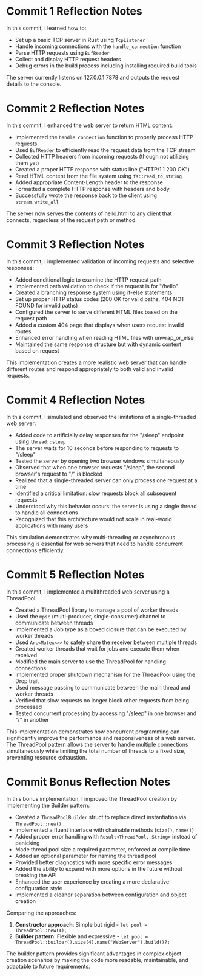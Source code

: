 # Commit 1 Reflection Notes

In this commit, I learned how to:

- Set up a basic TCP server in Rust using `TcpListener`
- Handle incoming connections with the `handle_connection` function
- Parse HTTP requests using `BufReader`
- Collect and display HTTP request headers
- Debug errors in the build process including installing required build tools

The server currently listens on 127.0.0.1:7878 and outputs the request details to the console.

# Commit 2 Reflection Notes

In this commit, I enhanced the web server to return HTML content:

- Implemented the `handle_connection` function to properly process HTTP requests
- Used `BufReader` to efficiently read the request data from the TCP stream
- Collected HTTP headers from incoming requests (though not utilizing them yet)
- Created a proper HTTP response with status line ("HTTP/1.1 200 OK")
- Read HTML content from the file system using `fs::read_to_string`
- Added appropriate Content-Length header to the response
- Formatted a complete HTTP response with headers and body
- Successfully wrote the response back to the client using `stream.write_all`

The server now serves the contents of hello.html to any client that connects, regardless of the request path or method.

# Commit 3 Reflection Notes

In this commit, I implemented validation of incoming requests and selective responses:

- Added conditional logic to examine the HTTP request path
- Implemented path validation to check if the request is for "/hello"
- Created a branching response system using if-else statements
- Set up proper HTTP status codes (200 OK for valid paths, 404 NOT FOUND for invalid paths)
- Configured the server to serve different HTML files based on the request path
- Added a custom 404 page that displays when users request invalid routes
- Enhanced error handling when reading HTML files with unwrap_or_else
- Maintained the same response structure but with dynamic content based on request

This implementation creates a more realistic web server that can handle different routes and respond appropriately to both valid and invalid requests.

# Commit 4 Reflection Notes

In this commit, I simulated and observed the limitations of a single-threaded web server:

- Added code to artificially delay responses for the "/sleep" endpoint using `thread::sleep`
- The server waits for 10 seconds before responding to requests to "/sleep"
- Tested the server by opening two browser windows simultaneously
- Observed that when one browser requests "/sleep", the second browser's request to "/" is blocked
- Realized that a single-threaded server can only process one request at a time
- Identified a critical limitation: slow requests block all subsequent requests
- Understood why this behavior occurs: the server is using a single thread to handle all connections
- Recognized that this architecture would not scale in real-world applications with many users

This simulation demonstrates why multi-threading or asynchronous processing is essential for web servers that need to handle concurrent connections efficiently.

# Commit 5 Reflection Notes

In this commit, I implemented a multithreaded web server using a ThreadPool:

- Created a ThreadPool library to manage a pool of worker threads
- Used the `mpsc` (multi-producer, single-consumer) channel to communicate between threads
- Implemented a Job type as a boxed closure that can be executed by worker threads
- Used `Arc<Mutex<>>` to safely share the receiver between multiple threads
- Created worker threads that wait for jobs and execute them when received
- Modified the main server to use the ThreadPool for handling connections
- Implemented proper shutdown mechanism for the ThreadPool using the Drop trait
- Used message passing to communicate between the main thread and worker threads
- Verified that slow requests no longer block other requests from being processed
- Tested concurrent processing by accessing "/sleep" in one browser and "/" in another

This implementation demonstrates how concurrent programming can significantly improve the performance and responsiveness of a web server. The ThreadPool pattern allows the server to handle multiple connections simultaneously while limiting the total number of threads to a fixed size, preventing resource exhaustion.

# Commit Bonus Reflection Notes

In this bonus implementation, I improved the ThreadPool creation by implementing the Builder pattern:

- Created a `ThreadPoolBuilder` struct to replace direct instantiation via `ThreadPool::new()`
- Implemented a fluent interface with chainable methods (`size()`, `name()`)
- Added proper error handling with `Result<ThreadPool, String>` instead of panicking
- Made thread pool size a required parameter, enforced at compile time
- Added an optional parameter for naming the thread pool
- Provided better diagnostics with more specific error messages
- Added the ability to expand with more options in the future without breaking the API
- Enhanced the user experience by creating a more declarative configuration style
- Implemented a cleaner separation between configuration and object creation

Comparing the approaches:
1. **Constructor approach**: Simple but rigid - `let pool = ThreadPool::new(4);`
2. **Builder pattern**: Flexible and expressive - `let pool = ThreadPool::builder().size(4).name("WebServer").build()?;`

The builder pattern provides significant advantages in complex object creation scenarios by making the code more readable, maintainable, and adaptable to future requirements.